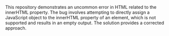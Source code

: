 This repository demonstrates an uncommon error in HTML related to the innerHTML property.  The bug involves attempting to directly assign a JavaScript object to the innerHTML property of an element, which is not supported and results in an empty output. The solution provides a corrected approach.